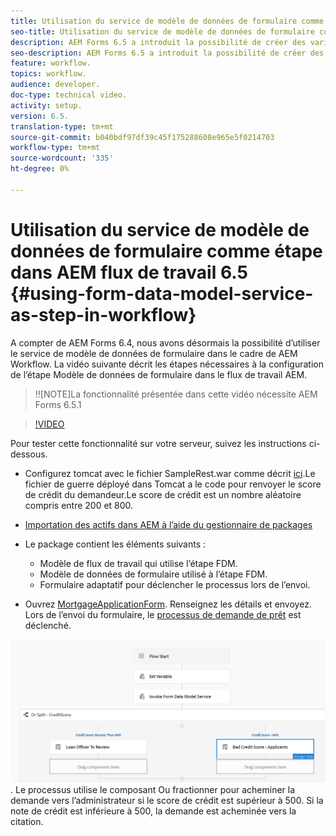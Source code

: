 ```yaml
---
title: Utilisation du service de modèle de données de formulaire comme étape dans AEM flux de travail 6.5
seo-title: Utilisation du service de modèle de données de formulaire comme étape dans AEM flux de travail 6.5
description: AEM Forms 6.5 a introduit la possibilité de créer des variables dans AEM Workflow. Grâce à cette nouvelle fonctionnalité qui utilise le service de modèle de données de formulaire "Invoke Form Data Model Service" dans le flux de travail AEM, est devenu très facile. La vidéo suivante décrit les étapes de l’utilisation du service de modèle de données de formulaire appelé dans AEM Workflow.
seo-description: AEM Forms 6.5 a introduit la possibilité de créer des variables dans AEM Workflow. Grâce à cette nouvelle fonctionnalité qui utilise le service de modèle de données de formulaire "Invoke Form Data Model Service" dans le flux de travail AEM, est devenu très facile. La vidéo suivante décrit les étapes de l’utilisation du service de modèle de données de formulaire appelé dans AEM Workflow.
feature: workflow.
topics: workflow.
audience: developer.
doc-type: technical video.
activity: setup.
version: 6.5.
translation-type: tm+mt
source-git-commit: b040bdf97df39c45f175288608e965e5f0214703
workflow-type: tm+mt
source-wordcount: '335'
ht-degree: 0%

---
```



# Utilisation du service de modèle de données de formulaire comme étape dans AEM flux de travail 6.5 {#using-form-data-model-service-as-step-in-workflow}

A compter de AEM Forms 6.4, nous avons désormais la possibilité d’utiliser le service de modèle de données de formulaire dans le cadre de AEM Workflow. La vidéo suivante décrit les étapes nécessaires à la configuration de l’étape Modèle de données de formulaire dans le flux de travail AEM.

>!![NOTE]La fonctionnalité présentée dans cette vidéo nécessite AEM Forms 6.5.1


>[!VIDEO](https://video.tv.adobe.com/v/28145?quality=9&learn=on)

Pour tester cette fonctionnalité sur votre serveur, suivez les instructions ci-dessous.

* Configurez tomcat avec le fichier SampleRest.war comme décrit [ici](https://helpx.adobe.com/experience-manager/kt/forms/using/preparing-datasource-for-form-data-model-tutorial-use.html).Le fichier de guerre déployé dans Tomcat a le code pour renvoyer le score de crédit du demandeur.Le score de crédit est un nombre aléatoire compris entre 200 et 800.

* [ Importation des actifs dans AEM à l’aide du gestionnaire de packages](assets/aem65-loanapplication.zip)
* Le package contient les éléments suivants :

   * Modèle de flux de travail qui utilise l’étape FDM.
   * Modèle de données de formulaire utilisé à l’étape FDM.
   * Formulaire adaptatif pour déclencher le processus lors de l’envoi.
* Ouvrez [MortgageApplicationForm](http://localhost:4502/content/dam/formsanddocuments/loanapplication/jcr:content?wcmmode=disabled). Renseignez les détails et envoyez. Lors de l’envoi du formulaire, le [processus de demande de prêt](http://http://localhost:4502/editor.html/conf/global/settings/workflow/models/LoanApplication2.html) est déclenché.

![ flux de travail ](assets/invokefdm651.PNG).
Le processus utilise le composant Ou fractionner pour acheminer la demande vers l’administrateur si le score de crédit est supérieur à 500. Si la note de crédit est inférieure à 500, la demande est acheminée vers la citation.
